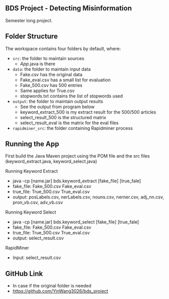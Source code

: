 ## BDS Project - Detecting Misinformation

Semester long project.

## Folder Structure

The workspace contains four folders by default, where:

- `src`: the folder to maintain sources 
    - *App*.java is there
- `data`: the folder to maintain input data 
    - Fake.csv has the original data
    - Fake_eval.csv has a small list for evaluation
    - Fake_500.csv has 500 entries
    - Same applies for True.csv
    - stopwords.txt contains the list of stopwords used
- `output`: the folder to maintain output results
    - See the output from program below
    - keyword_extract_500 is my extract result for the 500/500 articles
    - select_result_500 is the structured matrix
    - select_result_eval is the matrix for the eval files
- `rapidminer_src`: the folder containing Rapidminer process

## Running the App
First build the Java Maven project using the POM file and the src files (keyword_extract.java, keyword_select.java)

Running Keyword Extract
- java -cp [name.jar] bds.keyword_extract [fake_file] [true_fale]
- fake_file: Fake_500.csv Fake_eval.csv
- true_file: True_500.csv True_eval.csv
- output: posLabels.csv, nerLabels.csv, nouns.csv, nerner.csv, adj_nn.csv, pron_vb.csv, adv_vb.csv

Running Keyword Select
- java -cp [name.jar] bds.keyword_select [fake_file] [true_fale]
- fake_file: Fake_500.csv Fake_eval.csv
- true_file: True_500.csv True_eval.csv
- output: select_result.csv

RapidMiner
- Input: select_result.csv

## GitHub Link
- In case if the original folder is needed
- https://github.com/YinWang3026/bds_project
